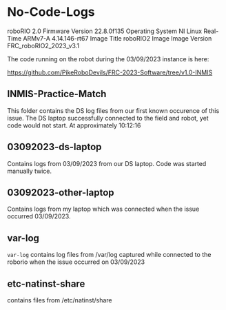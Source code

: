 # No-Code-Logs


roboRIO 2.0
Firmware Version	22.8.0f135
Operating System	NI Linux Real-Time ARMv7-A 4.14.146-rt67
Image Title	roboRIO2 Image
Image Version	FRC_roboRIO2_2023_v3.1

The code running on the robot during the 03/09/2023 instance is here:

https://github.com/PikeRoboDevils/FRC-2023-Software/tree/v1.0-INMIS

## INMIS-Practice-Match

This folder contains the DS log files from our first known occurence of this issue. The DS laptop successfully connected to the field and robot, yet code would not start. At approximately 10:12:16 


## 03092023-ds-laptop

Contains logs from 03/09/2023 from our DS laptop. Code was started manually twice.

## 03092023-other-laptop

Contains logs from my laptop which was connected when the issue occurred 03/09/2023.

## var-log

`var-log` contains log files from /var/log captured while connected to the roborio when the issue occurred on 03/09/2023

## etc-natinst-share

contains files from /etc/natinst/share